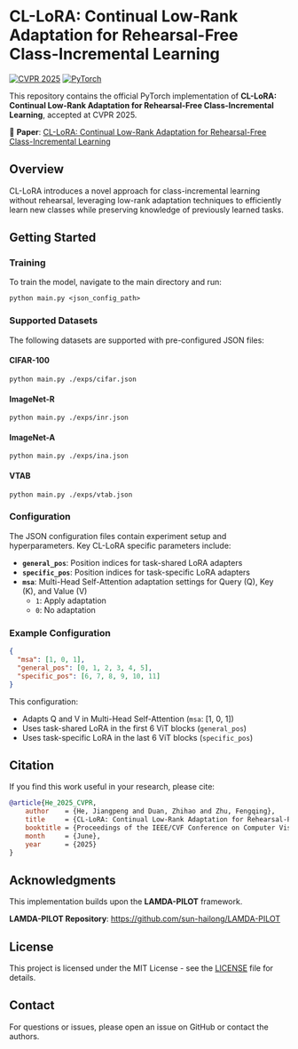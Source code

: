 # CL-LoRA: Continual Low-Rank Adaptation for Rehearsal-Free Class-Incremental Learning

[![CVPR 2025](https://img.shields.io/badge/CVPR-2025-blue.svg)]([https://openaccess.thecvf.com/content/CVPR2024/html/He_Gradient_Reweighting_Towards_Imbalanced_Class-Incremental_Learning_CVPR_2024_paper.html](https://cvpr.thecvf.com/))
[![PyTorch](https://img.shields.io/badge/PyTorch-Implementation-red.svg)](https://pytorch.org/)

This repository contains the official PyTorch implementation of **CL-LoRA: Continual Low-Rank Adaptation for Rehearsal-Free Class-Incremental Learning**, accepted at CVPR 2025.

📄 **Paper**: [CL-LoRA: Continual Low-Rank Adaptation for Rehearsal-Free Class-Incremental Learning](https://cvpr.thecvf.com/Conferences/2025/AcceptedPapers)

## Overview

CL-LoRA introduces a novel approach for class-incremental learning without rehearsal, leveraging low-rank adaptation techniques to efficiently learn new classes while preserving knowledge of previously learned tasks.

## Getting Started

### Training

To train the model, navigate to the main directory and run:

```
python main.py <json_config_path>
```

### Supported Datasets

The following datasets are supported with pre-configured JSON files:

#### CIFAR-100
```
python main.py ./exps/cifar.json
```

#### ImageNet-R
```
python main.py ./exps/inr.json
```

#### ImageNet-A
```
python main.py ./exps/ina.json
```

#### VTAB
```
python main.py ./exps/vtab.json
```

### Configuration

The JSON configuration files contain experiment setup and hyperparameters. Key CL-LoRA specific parameters include:

- **`general_pos`**: Position indices for task-shared LoRA adapters
- **`specific_pos`**: Position indices for task-specific LoRA adapters  
- **`msa`**: Multi-Head Self-Attention adaptation settings for Query (Q), Key (K), and Value (V)
  - `1`: Apply adaptation
  - `0`: No adaptation

### Example Configuration

```json
{
  "msa": [1, 0, 1],
  "general_pos": [0, 1, 2, 3, 4, 5],
  "specific_pos": [6, 7, 8, 9, 10, 11]
}
```

This configuration:
- Adapts Q and V in Multi-Head Self-Attention (`msa`: [1, 0, 1])
- Uses task-shared LoRA in the first 6 ViT blocks (`general_pos`)
- Uses task-specific LoRA in the last 6 ViT blocks (`specific_pos`)

## Citation

If you find this work useful in your research, please cite:

```bibtex
@article{He_2025_CVPR,
    author    = {He, Jiangpeng and Duan, Zhihao and Zhu, Fengqing},
    title     = {CL-LoRA: Continual Low-Rank Adaptation for Rehearsal-Free Class-Incremental Learning},
    booktitle = {Proceedings of the IEEE/CVF Conference on Computer Vision and Pattern Recognition (CVPR)},
    month     = {June},
    year      = {2025}
}
```

## Acknowledgments

This implementation builds upon the **LAMDA-PILOT** framework. 

**LAMDA-PILOT Repository**: https://github.com/sun-hailong/LAMDA-PILOT

## License

This project is licensed under the MIT License - see the [LICENSE](LICENSE) file for details.

## Contact

For questions or issues, please open an issue on GitHub or contact the authors.
